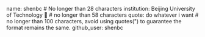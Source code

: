 name: shenbc # No longer than 28 characters
institution: Beijing University of Technology 🚩 # no longer than 58 characters
quote: do whatever i want # no longer than 100 characters, avoid using quotes(") to guarantee the format remains the same.
github_user: shenbc